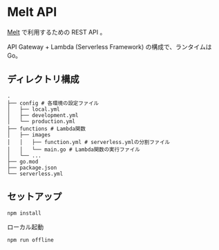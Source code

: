 # Melt API

[Melt](https://github.com/qazsato/melt) で利用するための REST API 。

API Gateway + Lambda (Serverless Framework) の構成で、ランタイムは Go。

## ディレクトリ構成

```
.
├── config # 各環境の設定ファイル
│   ├── local.yml
│   ├── development.yml
│   └── production.yml
├── functions # Lambda関数
│   ├── images
│   │   ├── function.yml # serverless.ymlの分割ファイル
│   │   └── main.go # Lambda関数の実行ファイル
│   └── ...
├── go.mod
├── package.json
└── serverless.yml
```

## セットアップ

```
npm install
```

ローカル起動
```
npm run offline
```
